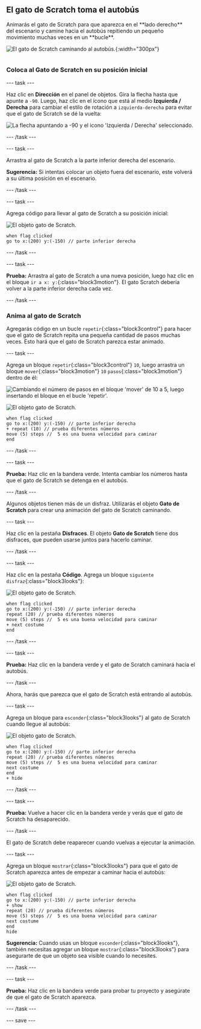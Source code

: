 ## El gato de Scratch toma el autobús

<div style="display: flex; flex-wrap: wrap">
<div style="flex-basis: 200px; flex-grow: 1; margin-right: 15px;">
Animarás el gato de Scratch para que aparezca en el **lado derecho** del escenario y camine hacia el autobús repitiendo un pequeño movimiento muchas veces en un **bucle**. 
</div>
<div>

![El gato de Scratch caminando al autobús.](images/cat-catches-bus.png){:width="300px"}

</div>
</div>

### Coloca al Gato de Scratch en su posición inicial

--- task ---

Haz clic en **Dirección** en el panel de objetos. Gira la flecha hasta que apunte a `-90`. Luego, haz clic en el ícono que está al medio **Izquierda / Derecha** para cambiar el estilo de rotación a `izquierda-derecha` para evitar que el gato de Scratch se dé la vuelta:

![La flecha apuntando a -90 y el icono 'Izquierda / Derecha' seleccionado.](images/sprite-pane-direction.png)

--- /task ---


--- task ---

Arrastra al gato de Scratch a la parte inferior derecha del escenario.

**Sugerencia:** Si intentas colocar un objeto fuera del escenario, este volverá a su última posición en el escenario.

--- /task ---

--- task ---

Agrega código para llevar al gato de Scratch a su posición inicial:

![El objeto gato de Scratch.](images/scratch-cat-sprite.png)

```blocks3
when flag clicked
go to x:(200) y:(-150) // parte inferior derecha
```

--- /task ---

--- task ---

**Prueba:** Arrastra al gato de Scratch a una nueva posición, luego haz clic en el bloque `ir a x: y:`{:class="block3motion"}. El gato Scratch debería volver a la parte inferior derecha cada vez.

--- /task ---

### Anima al gato de Scratch

Agregarás código en un bucle `repetir`{:class="block3control"} para hacer que el gato de Scratch repita una pequeña cantidad de pasos muchas veces. Esto hará que el gato de Scratch parezca estar animado.

--- task ---

Agrega un bloque `repetir`{:class="block3control"} `10`, luego arrastra un bloque `mover`{:class="block3motion"} `10` `pasos`{:class="block3motion"} dentro de él:

![Cambiando el número de pasos en el bloque 'mover' de 10 a 5, luego insertando el bloque en el bucle 'repetir'.](images/block-into-loop.gif)

![El objeto gato de Scratch.](images/scratch-cat-sprite.png)

```blocks3
when flag clicked
go to x:(200) y:(-150) // parte inferior derecha
+ repeat (10) // prueba diferentes números
move (5) steps //  5 es una buena velocidad para caminar
end
```

--- /task ---

--- task ---

**Prueba:** Haz clic en la bandera verde. Intenta cambiar los números hasta que el gato de Scratch se detenga en el autobús.

--- /task ---

Algunos objetos tienen más de un disfraz. Utilizarás el objeto **Gato de Scratch** para crear una animación del gato de Scratch caminando.

--- task ---

Haz clic en la pestaña **Disfraces**. El objeto **Gato de Scratch** tiene dos disfraces, que pueden usarse juntos para hacerlo caminar.

--- /task ---

--- task ---

Haz clic en la pestaña **Código**. Agrega un bloque `siguiente disfraz`{:class="block3looks"}:

![El objeto gato de Scratch.](images/scratch-cat-sprite.png)

```blocks3
when flag clicked
go to x:(200) y:(-150) // parte inferior derecha
repeat (20) // prueba diferentes números
move (5) steps //  5 es una buena velocidad para caminar
+ next costume 
end
```
--- /task ---

--- task ---

**Prueba:** Haz clic en la bandera verde y el gato de Scratch caminará hacia el autobús.

--- /task ---

Ahora, harás que parezca que el gato de Scratch está entrando al autobús.

--- task ---

Agrega un bloque para `esconder`{:class="block3looks"} al gato de Scratch cuando llegue al autobús:

![El objeto gato de Scratch.](images/scratch-cat-sprite.png)

```blocks3
when flag clicked
go to x:(200) y:(-150) // parte inferior derecha
repeat (20) // prueba diferentes números
move (5) steps //  5 es una buena velocidad para caminar
next costume 
end
+ hide
```

--- /task ---

--- task ---

**Prueba:** Vuelve a hacer clic en la bandera verde y verás que el gato de Scratch ha desaparecido.

--- /task ---

El gato de Scratch debe reaparecer cuando vuelvas a ejecutar la animación.

--- task ---

Agrega un bloque `mostrar`{:class="block3looks"} para que el gato de Scratch aparezca antes de empezar a caminar hacia el autobús:

![El objeto gato de Scratch.](images/scratch-cat-sprite.png)

```blocks3
when flag clicked
go to x:(200) y:(-150) // parte inferior derecha
+ show
repeat (20) // prueba diferentes números
move (5) steps //  5 es una buena velocidad para caminar
next costume 
end
hide
```

**Sugerencia:** Cuando usas un bloque `esconder`{:class="block3looks"}, también necesitas agregar un bloque `mostrar`{:class="block3looks"} para asegurarte de que un objeto sea visible cuando lo necesites.

--- /task ---

--- task ---

**Prueba:** Haz clic en la bandera verde para probar tu proyecto y asegúrate de que el gato de Scratch aparezca.

--- /task ---

--- save ---

